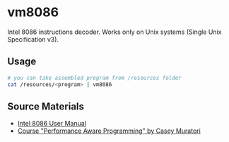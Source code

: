 # vm8086
Intel 8086 instructions decoder. Works only on Unix systems (Single Unix Specification v3).

## Usage
```bash
# you can take assembled program from /resources folder
cat /resources/<program> | vm8086
```

## Source Materials
 * [Intel 8086 User Manual](https://edge.edx.org/c4x/BITSPilani/EEE231/asset/8086_family_Users_Manual_1_.pdf)
 * [Course "Performance Aware Programming" by Casey Muratori](https://www.computerenhance.com)

